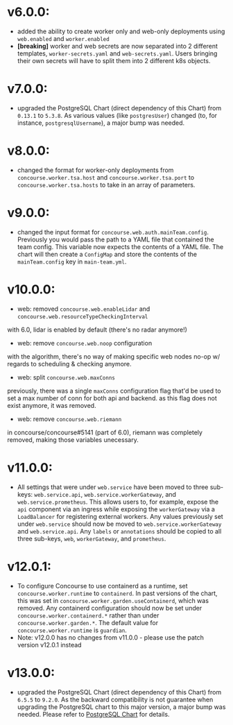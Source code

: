 # v6.0.0:

- added the ability to create worker only and web-only deployments using `web.enabled` and `worker.enabled`
- **[breaking]** worker and web secrets are now separated into 2 different templates, `worker-secrets.yaml` and `web-secrets.yaml`. Users bringing their own secrets will have to split them into 2 different k8s objects.

# v7.0.0:

- upgraded the PostgreSQL Chart (direct dependency of this Chart) from `0.13.1` to `5.3.8`. As various values (like `postgresUser`) changed (to, for instance, `postgresqlUsername`), a major bump was needed.

# v8.0.0:

- changed the format for worker-only deployments from `concourse.worker.tsa.host` and `concourse.worker.tsa.port` to `concourse.worker.tsa.hosts` to take in an array of parameters.

# v9.0.0:

- changed the input format for `concourse.web.auth.mainTeam.config`. Previously you would pass the path to a YAML file that contained the team config. This variable now expects the contents of a YAML file. The chart will then create a `ConfigMap` and store the contents of the `mainTeam.config` key in `main-team.yml`.

# v10.0.0:

- web: removed `concourse.web.enableLidar` and `concourse.web.resourceTypeCheckingInterval`

with 6.0, lidar is enabled by default (there's no radar anymore!)

- web: remove `concourse.web.noop` configuration

with the algorithm, there's no way of making specific web nodes no-op w/ regards to scheduling & checking anymore.

- web: split `concourse.web.maxConns`

previously, there was a single `maxConns` configuration flag that'd be used to set a max number of conn for both api and backend. as this flag does not exist anymore, it was removed.

- web: remove `concourse.web.riemann`

in concourse/concourse#5141 (part of 6.0), riemann was completely removed, making those variables unecessary.

# v11.0.0:

- All settings that were under `web.service` have been moved to three sub-keys: `web.service.api`, `web.service.workerGateway`, and `web.service.prometheus`. This allows users to, for example, expose the `api` component via an ingress while exposing the `workerGateway` via a `LoadBalancer` for registering external workers. Any values previously set under `web.service` should now be moved to `web.service.workerGateway` and `web.service.api`. Any `labels` or `annotations` should be copied to all three sub-keys, `web`, `workerGateway`, and `prometheus`.

# v12.0.1:

- To configure Concourse to use containerd as a runtime, set `concourse.worker.runtime` to `containerd`. In past versions of the chart, this was set in `concourse.worker.garden.useContainerd`, which was removed. Any containerd configuration should now be set under `concourse.worker.containerd.*` rather than under `concourse.worker.garden.*`. The default value for `concourse.worker.runtime` is `guardian`.
- Note: v12.0.0 has no changes from v11.0.0 - please use the patch version v12.0.1 instead

# v13.0.0:

- upgraded the PostgreSQL Chart (direct dependency of this Chart) from `6.5.5` to `9.2.0`. As the backward compatibility is not guarantee when upgrading the PostgreSQL chart to this major version, a major bump was needed. Please refer to [PostgreSQL Chart](https://github.com/bitnami/charts/tree/master/bitnami/postgresql#upgrade) for details.